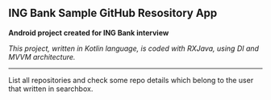 ## ING Bank Sample GitHub Resository App

**Android project created for ING Bank interview**

*This project, written in Kotlin language, is coded with RXJava, using DI and MVVM architecture.*

---

List all repositories and check some repo details which belong to the user that written in searchbox.
